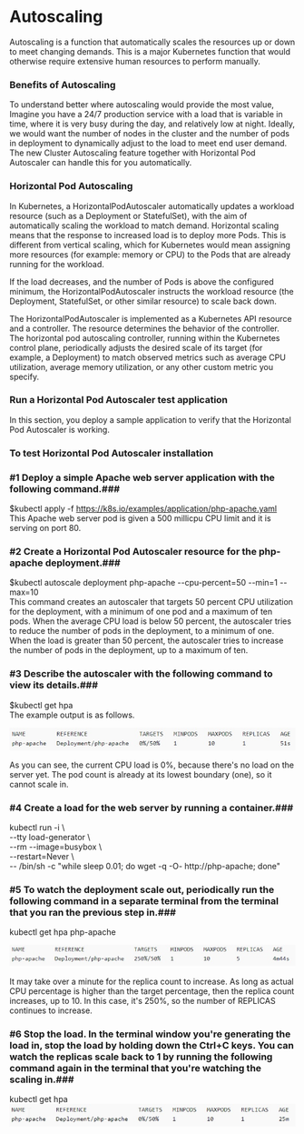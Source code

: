 # Autoscaling #

Autoscaling is a function that automatically scales the resources up or down to meet changing demands. This is a major Kubernetes function that would otherwise require extensive human resources to perform manually.  

### Benefits of Autoscaling ###
To understand better where autoscaling would provide the most value, 
Imagine you have a 24/7 production service with a load that is variable in time, where it is very busy during the day, and relatively low at night. Ideally, 
we would want the number of nodes in the cluster and the number of pods in deployment to dynamically adjust to the load to meet end user demand. 
The new Cluster Autoscaling feature together with Horizontal Pod Autoscaler can handle this for you automatically.


### Horizontal Pod Autoscaling ###
In Kubernetes, a HorizontalPodAutoscaler automatically updates a workload resource (such as a Deployment or StatefulSet), with the aim of automatically scaling the workload to match demand.
Horizontal scaling means that the response to increased load is to deploy more Pods. This is different from vertical scaling, which for Kubernetes would mean assigning more resources (for example: memory or CPU) to the Pods that are already running for the workload.  

If the load decreases, and the number of Pods is above the configured minimum, the HorizontalPodAutoscaler instructs the workload resource (the Deployment, StatefulSet, or other similar resource) to scale back down.  

The HorizontalPodAutoscaler is implemented as a Kubernetes API resource and a controller. The resource determines the behavior of the controller. The horizontal pod autoscaling controller, running within the Kubernetes control plane, periodically adjusts the desired scale of its target (for example, a Deployment) to match observed metrics such as average CPU utilization, average memory utilization, or any other custom metric you specify.  

### Run a Horizontal Pod Autoscaler test application ###
In this section, you deploy a sample application to verify that the Horizontal Pod Autoscaler is working.  

### To test Horizontal Pod Autoscaler installation ###

### #1 Deploy a simple Apache web server application with the following command.###

$kubectl apply -f https://k8s.io/examples/application/php-apache.yaml    
This Apache web server pod is given a 500 millicpu CPU limit and it is serving on port 80.  

### #2 Create a Horizontal Pod Autoscaler resource for the php-apache deployment.###

$kubectl autoscale deployment php-apache --cpu-percent=50 --min=1 --max=10    
This command creates an autoscaler that targets 50 percent CPU utilization for the deployment, with a minimum of one pod and a maximum of ten pods. When the average CPU load is below 50 percent, 
the autoscaler tries to reduce the number of pods in the deployment, to a minimum of one. When the load is greater than 50 percent, the autoscaler tries to increase the number of pods in the deployment, up to a maximum of ten.   


### #3 Describe the autoscaler with the following command to view its details.###

$kubectl get hpa  
The example output is as follows.

![hpaimage](images/hpa-status-1.jpg)

As you can see, the current CPU load is 0%, because there's no load on the server yet. The pod count is already at its lowest boundary (one), so it cannot scale in.


### #4 Create a load for the web server by running a container.###
kubectl run -i \  
    --tty load-generator \  
    --rm --image=busybox \  
    --restart=Never \  
    -- /bin/sh -c "while sleep 0.01; do wget -q -O- http://php-apache; done"  

### #5 To watch the deployment scale out, periodically run the following command in a separate terminal from the terminal that you ran the previous step in.###

kubectl get hpa php-apache  

![hpaimage2](images/hpa-status-2.jpg)  

It may take over a minute for the replica count to increase. As long as actual CPU percentage is higher than the target percentage, then the replica count increases, up to 10. In this case, it's 250%, so the number of REPLICAS continues to increase.  

### #6 Stop the load. In the terminal window you're generating the load in, stop the load by holding down the Ctrl+C keys. You can watch the replicas scale back to 1 by running the following command again in the terminal that you're watching the scaling in.###
kubectl get hpa  
![imagefile3](images/hpa-status-3.jpg)  


